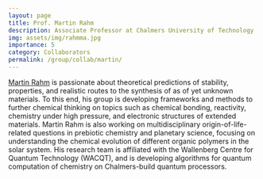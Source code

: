 ```yaml
---
layout: page
title: Prof. Martin Rahm
description: Associate Professor at Chalmers University of Technology
img: assets/img/rahmma.jpg
importance: 5
category: Collaborators
permalink: /group/collab/martin/
---
```


<a href='https://rahmlab.com/'>Martin Rahm</a> is passionate about theoretical predictions of stability, properties, and realistic routes to the synthesis of as of yet unknown materials. To this end, his group is developing frameworks and methods to further chemical thinking on topics such as chemical bonding, reactivity, chemistry under high pressure, and electronic structures of extended materials. Martin Rahm is also working on multidisciplinary origin-of-life-related questions in prebiotic chemistry and planetary science, focusing on understanding the chemical evolution of different organic polymers in the solar system. His research team is affiliated with the Wallenberg Centre for Quantum Technology (WACQT), and is developing algorithms for quantum computation of chemistry on Chalmers-build quantum processors.



